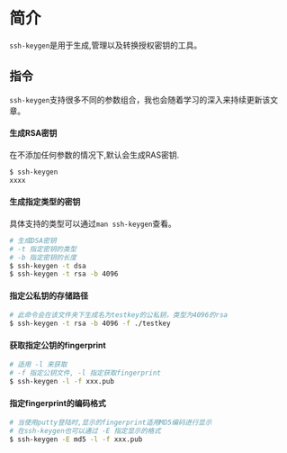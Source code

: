 # 简介

`ssh-keygen`是用于生成,管理以及转换授权密钥的工具。


## 指令

`ssh-keygen`支持很多不同的参数组合，我也会随着学习的深入来持续更新该文章。

#### 生成RSA密钥

在不添加任何参数的情况下,默认会生成RAS密钥.

```sh
$ ssh-keygen
xxxx
```

#### 生成指定类型的密钥

具体支持的类型可以通过`man ssh-keygen`查看。

```sh
# 生成DSA密钥
# -t 指定密钥的类型
# -b 指定密钥的长度
$ ssh-keygen -t dsa
$ ssh-keygen -t rsa -b 4096
```
#### 指定公私钥的存储路径

```sh
# 此命令会在该文件夹下生成名为testkey的公私钥，类型为4096的rsa
$ ssh-keygen -t rsa -b 4096 -f ./testkey
```

#### 获取指定公钥的fingerprint

```sh
# 适用 -l 来获取
# -f 指定公钥文件, -l 指定获取fingerprint
$ ssh-keygen -l -f xxx.pub
```

#### 指定fingerprint的编码格式

```sh
# 当使用putty登陆时,显示的fingerprint适用MD5编码进行显示
# 在ssh-keygen也可以通过 -E 指定显示的格式
$ ssh-keygen -E md5 -l -f xxx.pub
```
